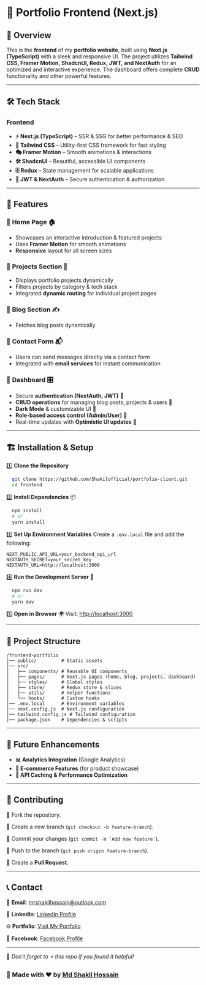 # 🚀 Portfolio Frontend (Next.js)

## 🌟 **Overview**

This is the **frontend** of my **portfolio website**, built using **Next.js (TypeScript)** with a sleek and responsive UI. The project utilizes **Tailwind CSS, Framer Motion, ShadcnUI, Redux, JWT, and NextAuth** for an optimized and interactive experience. The dashboard offers complete **CRUD** functionality and other powerful features.

---

## 🛠 **Tech Stack**

### **Frontend**

- **⚡ Next.js (TypeScript)** – SSR & SSG for better performance & SEO
- **🎨 Tailwind CSS** – Utility-first CSS framework for fast styling
- **🎭 Framer Motion** – Smooth animations & interactions
- **🛠 ShadcnUI** – Beautiful, accessible UI components
- **🗄 Redux** – State management for scalable applications
- **🔐 JWT & NextAuth** – Secure authentication & authorization

---

## 📌 **Features**

### 🔹 **Home Page** 🏠

- Showcases an interactive introduction & featured projects
- Uses **Framer Motion** for smooth animations
- **Responsive** layout for all screen sizes

### 🔹 **Projects Section** 📂

- Displays portfolio projects dynamically
- Filters projects by category & tech stack
- Integrated **dynamic routing** for individual project pages

### 🔹 **Blog Section** ✍️

- Fetches blog posts dynamically

### 🔹 **Contact Form** 📬

- Users can send messages directly via a contact form
- Integrated with **email services** for instant communication

### 🔹 **Dashboard** 🎛

- Secure **authentication (NextAuth, JWT)** 🔐
- **CRUD operations** for managing blog posts, projects & users 📝
- **Dark Mode** & customizable UI 🎨
- **Role-based access control (Admin/User)** 🔑
- Real-time updates with **Optimistic UI updates** 🚀

---

## 🏗 **Installation & Setup**

1️⃣ **Clone the Repository**

```bash
  git clone https://github.com/Shakilofficial/portfolio-client.git
  cd frontend
```

2️⃣ **Install Dependencies** 📦

```bash
  npm install
  # or
  yarn install
```

3️⃣ **Set Up Environment Variables**
Create a `.env.local` file and add the following:

```env
NEXT_PUBLIC_API_URL=your_backend_api_url
NEXTAUTH_SECRET=your_secret_key
NEXTAUTH_URL=http://localhost:3000
```

4️⃣ **Run the Development Server** 🚀

```bash
  npm run dev
  # or
  yarn dev
```

5️⃣ **Open in Browser** 🌍
Visit: [http://localhost:3000](http://localhost:3000)

---

## 📜 **Project Structure**

```
/frontend-portfolio
│── public/         # Static assets
│── src/
│   ├── components/ # Reusable UI components
│   ├── pages/      # Next.js pages (home, blog, projects, dashboard)
│   ├── styles/     # Global styles
│   ├── store/      # Redux store & slices
│   ├── utils/      # Helper functions
│   └── hooks/      # Custom hooks
│── .env.local      # Environment variables
│── next.config.js  # Next.js configuration
│── tailwind.config.js # Tailwind configuration
│── package.json    # Dependencies & scripts
```

---

## 🚀 **Future Enhancements**

- **📊 Analytics Integration** (Google Analytics)
- **🛒 E-commerce Features** (for product showcase)
- **📡 API Caching & Performance Optimization**

---

## 👥 Contributing

🔹 Fork the repository.

🔹 Create a new branch (`git checkout -b feature-branch`).

🔹 Commit your changes (`git commit -m 'Add new feature'`).

🔹 Push to the branch (`git push origin feature-branch`).

🔹 Create a **Pull Request**.

---

## 📞 Contact

📧 **Email**: [mrshakilhossain@outlook.com](mailto:mrshakilhossain@outlook.com)

🔗 **LinkedIn**: [LinkedIn Profile](https://www.linkedin.com/in/your-profile)

🌐 **Portfolio**: [Visit My Portfolio](https://shakilhossain-sigma.vercel.app)

📘 **Facebook**: [Facebook Profile](https://www.facebook.com/iamshakilhossain)

---

💖 _Don't forget to ⭐ this repo if you found it helpful!_

### 🚀 Made with ❤️ by [Md Shakil Hossain](https://github.com/Shakilofficial)
